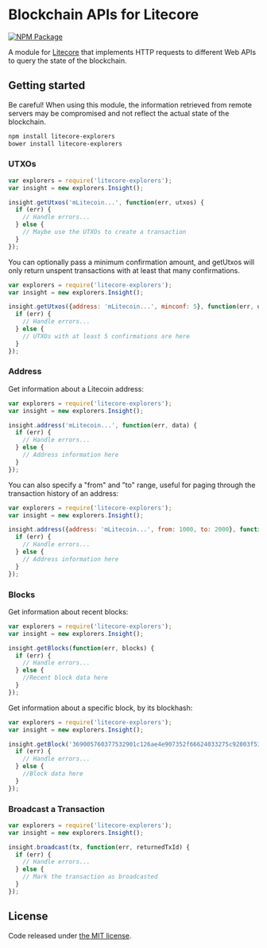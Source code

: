 # Blockchain APIs for Litecore

[![NPM Package](https://img.shields.io/npm/v/litecore-explorers.svg?style=flat-square)](https://www.npmjs.org/package/litecore-explorers)

A module for [Litecore](https://github.com/litecoin-project/litecore) that implements HTTP requests to different Web APIs to query the state of the blockchain.

## Getting started

Be careful! When using this module, the information retrieved from remote servers may be compromised and not reflect the actual state of the blockchain.

```sh
npm install litecore-explorers
bower install litecore-explorers
```

### UTXOs

```javascript
var explorers = require('litecore-explorers');
var insight = new explorers.Insight();

insight.getUtxos('mLitecoin...', function(err, utxos) {
  if (err) {
    // Handle errors...
  } else {
    // Maybe use the UTXOs to create a transaction
  }
});
```

You can optionally pass a minimum confirmation amount, and getUtxos will only return unspent transactions with at least that many confirmations.

```javascript
var explorers = require('litecore-explorers');
var insight = new explorers.Insight();

insight.getUtxos({address: 'mLitecoin...', minconf: 5}, function(err, utxos) {
  if (err) {
    // Handle errors...
  } else {
    // UTXOs with at least 5 confirmations are here
  }
});
```

### Address

Get information about a Litecoin address:

```javascript
var explorers = require('litecore-explorers');
var insight = new explorers.Insight();

insight.address('mLitecoin...', function(err, data) {
  if (err) {
    // Handle errors...
  } else {
    // Address information here
  }
});
```

You can also specify a "from" and "to" range, useful for paging through the transaction history of an address:

```javascript
var explorers = require('litecore-explorers');
var insight = new explorers.Insight();

insight.address({address: 'mLitecoin...', from: 1000, to: 2000}, function(err, data) {
  if (err) {
    // Handle errors...
  } else {
    // Address information here
  }
});
```

### Blocks

Get information about recent blocks:

```javascript
var explorers = require('litecore-explorers');
var insight = new explorers.Insight();

insight.getBlocks(function(err, blocks) {
  if (err) {
    // Handle errors...
  } else {
    //Recent block data here
  }
});
```

Get information about a specific block, by its blockhash:

```javascript
var explorers = require('litecore-explorers');
var insight = new explorers.Insight();

insight.getBlock('369005760377532901c126ae4e907352f66624033275c92803f538773415792a', function(err, block) {
  if (err) {
    // Handle errors...
  } else {
    //Block data here
  }
});
```

### Broadcast a Transaction

```javascript
var explorers = require('litecore-explorers');
var insight = new explorers.Insight();

insight.broadcast(tx, function(err, returnedTxId) {
  if (err) {
    // Handle errors...
  } else {
    // Mark the transaction as broadcasted
  }
});
```

## License

Code released under [the MIT license](https://github.com/bitpay/litecore/blob/master/LICENSE).

[bitcore]: http://github.com/bitpay/bitcore-explorers
